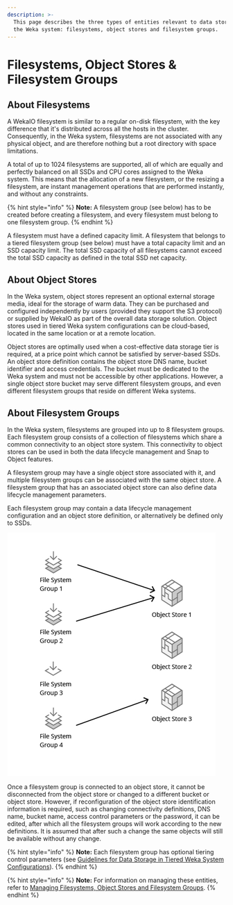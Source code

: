 ```yaml
---
description: >-
  This page describes the three types of entities relevant to data storage in
  the Weka system: filesystems, object stores and filesystem groups.
---
```


# Filesystems, Object Stores & Filesystem Groups

## About Filesystems

A WekaIO filesystem is similar to a regular on-disk filesystem, with the key difference that it's distributed across all the hosts in the cluster. Consequently, in the Weka system, filesystems are not associated with any physical object, and are therefore nothing but a root directory with space limitations. 

A total of up to 1024 filesystems are supported, all of which are equally and perfectly balanced on all SSDs and CPU cores assigned to the Weka system. This means that the allocation of a new filesystem, or the resizing a filesystem, are instant management operations that are performed instantly, and without any constraints.

{% hint style="info" %}
**Note:** A filesystem group \(see below\) has to be created before creating a filesystem, and every filesystem must belong to one filesystem group.
{% endhint %}

A filesystem must have a defined capacity limit. A filesystem that belongs to a tiered filesystem group \(see below\) must have a total capacity limit and an SSD capacity limit. The total SSD capacity of all filesystems cannot exceed the total SSD capacity as defined in the total SSD net capacity.

## About Object Stores

In the Weka system, object stores represent an optional external storage media, ideal for the storage of warm data. They can be purchased and configured independently by users \(provided they support the S3 protocol\) or supplied by WekaIO as part of the overall data storage solution. Object stores used in tiered Weka system configurations can be cloud-based, located in the same location or at a remote location.

Object stores are optimally used when a cost-effective data storage tier is required, at a price point which cannot be satisfied by server-based SSDs. An object store definition contains the object store DNS name, bucket identifier and access credentials. The bucket must be dedicated to the Weka system and must not be accessible by other applications. However, a single object store bucket may serve different filesystem groups, and even different filesystem groups that reside on different Weka systems.

## About Filesystem Groups

In the Weka system, filesystems are grouped into up to 8 filesystem groups. Each filesystem group consists of a collection of filesystems which share a common connectivity to an object store system. This connectivity to object stores can be used in both the data lifecycle management and Snap to Object features.

A filesystem group may have a single object store associated with it, and multiple filesystem groups can be associated with the same object store. A filesystem group that has an associated object store can also define data lifecycle management parameters.

Each filesystem group may contain a data lifecycle management configuration and an object store definition, or alternatively be defined only to SSDs.

![Filesystem Group Association to Object Stores](../.gitbook/assets/diagram-3.jpg)

Once a filesystem group is connected to an object store, it cannot be disconnected from the object store or changed to a different bucket or object store. However, if reconfiguration of the object store identification information is required, such as changing connectivity definitions, DNS name, bucket name, access control parameters or the password, it can be edited, after which all the filesystem groups will work according to the new definitions. It is assumed that after such a change the same objects will still be available without any change.

{% hint style="info" %}
**Note:** Each filesystem group has optional tiering control parameters \(see [Guidelines for Data Storage in Tiered Weka System Configurations](data-storage.md#guidelines-for-data-storage-in-tiered-weka-system-configurations)\).
{% endhint %}

{% hint style="info" %}
**Note:** For information on managing these entities, refer to [Managing Filesystems, Object Stores and Filesystem Groups](../fs/managing-filesystems.md).
{% endhint %}

